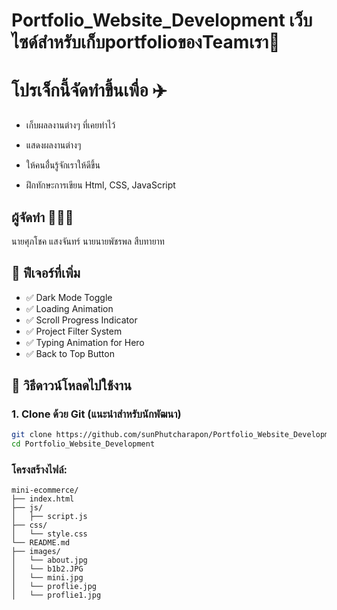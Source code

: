 # Portfolio_Website_Development เว็บไซด์สำหรับเก็บportfolioของTeamเรา📝

# โปรเจ็กนี้จัดทำขึ้นเพื่อ ✈️
* เก็บผลลงานต่างๆ ที่เคยทำไว้

* แสดงผลงานต่างๆ 

* ให้คนอื่่นรู้จักเราให้ดีขึ้น

* ฝึกทักษะการเขียน Html, CSS, JavaScript
## ผู้จัดทำ 🧑‍🤝‍🧑
นายศุภโชค แสงจันทร์ 
นายนายพัชรพล สืบทายาท
## 🚀 ฟีเจอร์ที่เพิ่ม
- ✅ Dark Mode Toggle
- ✅ Loading Animation
- ✅ Scroll Progress Indicator
- ✅ Project Filter System
- ✅ Typing Animation for Hero
- ✅ Back to Top Button 
## 🔽 วิธีดาวน์โหลดไปใช้งาน
### 1. Clone ด้วย Git (แนะนำสำหรับนักพัฒนา)
```bash
git clone https://github.com/sunPhutcharapon/Portfolio_Website_Development.git
cd Portfolio_Website_Development
```
### โครงสร้างไฟล์:
```
mini-ecommerce/
├── index.html
├── js/
│   ├── script.js
├── css/
│   └── style.css
└── README.md
├── images/
│   └── about.jpg
│   └── b1b2.JPG
│   └── mini.jpg
│   └── proflie.jpg
│   └── proflie1.jpg
```
